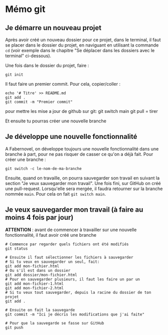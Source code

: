 # Mémo git
## Je démarre un nouveau projet
Après avoir créé un nouveau dossier pour ce projet, dans le terminal, il faut se placer dans le dossier du projet, en naviguant en utilisant la commande `cd` (voir exemple dans le chapitre "Se déplacer dans les dossiers avec le terminal" ci-dessous).

Une fois dans le dossier du projet, faire : 
```
git init
```
Il faut faire un premier commit. Pour cela, copier/coller : 
```
echo '# Titre' >> README.md
git add .
git commit -m "Premier commit"
```
pour mettre les mise a jour de github sur git:
git switch main
git pull = tirer

Et ensuite tu pourras créer une nouvelle branche
## Je développe une nouvelle fonctionnalité
A Fabernovel, on développe toujours une nouvelle fonctionnalité dans une branche à part, pour ne pas risquer de casser ce qu'on a déjà fait. Pour créer une branche :
```
git switch -c le-nom-de-ma-branche
```
Ensuite, quand on travaille, on pourra sauvegarder son travail en suivant la section "Je veux sauvegarder mon travail".
Une fois fini, sur GitHub on créé une pull-request. Lorsqu'elle sera mergée, il faudra retourner sur la branche nommée `main`. Pour cela on fait `git switch main`.

## Je veux sauvegarder mon travail (à faire au moins 4 fois par jour)
**ATTENTION** : avant de commencer à travailler sur une nouvelle fonctionnalité, il faut avoir créé une branche
```
# Commence par regarder quels fichiers ont été modifiés
git status

# Ensuite il faut sélectionner les fichiers à sauvegarder
# Si tu veux en sauvegarder un seul, fait:
git add mon-fichier.html
# Ou s'il est dans un dossier
git add dossier/mon-fichier.html
# Pour en sauvegarder plusieurs, il faut les faire un par un
git add mon-fichier-1.html
git add mon-fichier-2.html
# Si tu veux tout sauvegarder, depuis la racine du dossier de ton projet
git add .

# Ensuite on fait la sauvegarde
git commit -m "Ici je décris les modifications que j'ai faite"

# Pour que la sauvegarde se fasse sur GitHub
git push
```
